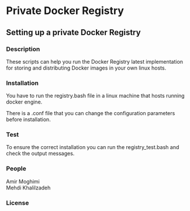 <h1>Private Docker Registry</h1>

<h2>Setting up a private Docker Registry</h2>
<h3>Description</h3>

<p>These scripts can help you run the Docker Registry latest implementation for storing and distributing Docker images in your own linux hosts.</P>

<h3>Installation</h3>
<p>You have to run the registry.bash file in a linux machine that hosts running docker engine.</P>
<p>There is a .conf file that you can change the configuration parameters before installation.</p>
<h3>Test</h3>
<p>To ensure the correct installation you can run the registry_test.bash and check the output messages.</P>
<h3>People</h3>
<p>Amir Moghimi</br>
Mehdi Khalilzadeh</P>
<h3>License</h3>
<p></P>


